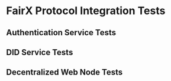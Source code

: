 # FairX Protocol Integration Tests

## Authentication Service Tests

## DID Service Tests

## Decentralized Web Node Tests

